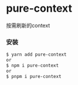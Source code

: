 # pure-context
按需刷新的context

### 安装

```bash
$ yarn add pure-context
or
$ npm i pure-context
or
$ pnpm i pure-context
```